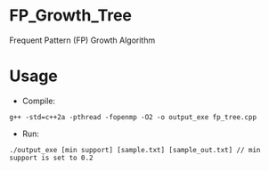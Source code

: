 # FP_Growth_Tree
Frequent Pattern (FP) Growth Algorithm


# Usage

- Compile: 

`g++ -std=c++2a -pthread -fopenmp -O2 -o output_exe fp_tree.cpp`

- Run: 

`./output_exe [min support] [sample.txt] [sample_out.txt] // min support is set to 0.2`



